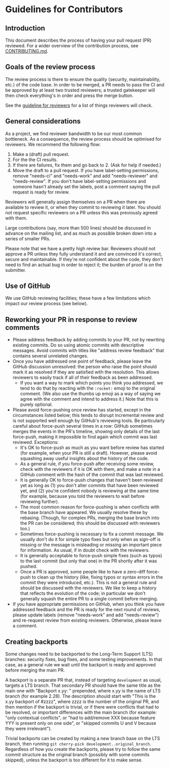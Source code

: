 # Guidelines for Contributors

## Introduction

This document describes the process of having your pull request (PR) reviewed. For a wider overview of the contribution process, see [CONTRIBUTING.md](https://github.com/Mbed-TLS/mbedtls/blob/development/CONTRIBUTING.md).

## Goals of the review process

The review process is there to ensure the quality (security, maintainability, etc.) of the code base. In order to be merged, a PR needs to pass the CI and be approved by at least two trusted reviewers; a trusted gatekeeper will then check everything's in order and press the merge button.

See the [guideline for reviewers](<review_guidelines.md>) for a list of things reviewers will check.

## General considerations

As a project, we find reviewer bandwidth to be our most common bottleneck. As a consequence, the review process should be optimised for reviewers. We recommend the following flow:

1. Make a (draft) pull request.
2. For the the CI results.
3. If there are failures, fix them and go back to 2. (Ask for help if needed.)
4. Move the draft to a pull request. If you have label-setting permissions, remove "needs-ci" and "needs-work" and add "needs-reviewer" and "needs-review". If you don't have label-setting permissions and someone hasn't already set the labels, post a comment saying the pull request is ready for review.

Reviewers will generally assign themselves on a PR when there are available to review it, or when they commit to reviewing it later. You should not request specific reviewers on a PR unless this was previously agreed with them.

Large contributions (say, more than 500 lines) should be discussed in advance on the mailing list, and as much as possible broken down into a series of smaller PRs.

Please note that we have a pretty high review bar. Reviewers should not approve a PR unless they fully understand it and are convinced it's correct, secure and maintainable. If they're not confident about the code, they don't need to find an actual bug in order to reject it; the burden of proof is on the submitter.

## Use of GitHub

We use GitHub reviewing facilities; these have a few limitations which impact our review process (see below).

## Reworking your PR in response to review comments

* Please address feedback by adding commits to your PR, not by rewriting existing commits. Do so using atomic commits with descriptive messages. Avoid commits with titles like "address review feedback" that contains several unrelated changes.
* Once you have addressed one point of feedback, please leave the GitHub discussion unresolved: the person who raise the point should mark it as resolved if they are satisfied with the resolution. This allows reviewers to easily track if all of their feedback as been addressed.
  * If you want a way to mark which points you think you addressed, we tend to do that by reacting with the `:rocket:` emoji to the original comment. (We also use the thumbs up emoji as a way of saying we agree with the comment and intend to address it.) Note that this is purely optional.
* Please avoid force-pushing once review has started, except in the circumstances listed below; this tends to disrupt incremental review and is not supported well enough by GitHub's reviewing tools. Be particularly careful about force-push several times in a row: GitHub sometimes merges the events in the PR's timeline, showing only details of the last force-push, making it impossible to find again which commit was last reviewed. Exceptions:
  * It's OK to force-push as much as you want before review has started (for example, when your PR is still a draft). However, please avoid squashing away useful insights about the history of the code.
  * As a general rule, if you force-push after receiving some review, check with the reviewers if it is OK with them, and make a note in a GitHub comment with the hash of the commit that was last reviewed.
  * It is generally OK to force-push changes that haven't been reviewed yet as long as (1) you don't alter commits that have been reviewed yet, and (2) you're confident nobody is reviewing at the same time (for example, because you told the reviewers to wait before reviewing further).
  * The most common reason for force-pushing is when conflicts with the base branch have appeared. We usually resolve these by rebasing. (Though, for complex PRs, merging the base branch into the PR can be considered; this should be discussed with reviewers too.)
  * Sometimes force-pushing is necessary to fix a commit message. We usually don't do it for simple typo fixes but only when as sign-off is missing or the message is misleading or missing an important piece for information. As usual, if in doubt check with the reviewers.
  * It is generally acceptable to force-push simple fixes (such as typos) to the last commit (but only that one) in the PR shortly after it was pushed.
  * Once a PR is approved, some people like to have a zero-diff force-push to clean up the history (like, fixing typos or syntax errors in the commit they were introduced, etc.). This is not a general rule and should be discussed with the reviewers. We like to keep a history that reflects the evolution of the code; in particular we don't generally squash the entire PR to a single commit before merging.
* If you have appropriate permissions on GitHub, when you think you have addressed feedback and the PR is ready for the next round of reviews, please update labels (remove "needs-work" and add "needs-review") and re-request review from existing reviewers. Otherwise, please leave a comment.

## Creating backports

Some changes need to be backported to the Long-Term Support (LTS) branches: security fixes, bug fixes, and some testing improvements. In that case, as a general rule we wait until the backport is ready and approved before merging the main PR.

A backport is a separate PR that, instead of targeting `development` as usual, targets a LTS branch. That secondary PR should have the same title as the main one with "Backport x.yy: " prepended, where x.yy is the name of LTS branch (for example 2.28). The description should start with "This is the x.yy backport of #zzzz", where zzzz is the number of the original PR, and then mention if the backport is trivial, or if there were conflicts that had to be resolved, or important differences with the main branch (for example: "only contextual conflicts", or "had to add/remove XXX because feature YYY is present only on one side", or "skipped commits U and V because they were irrelevant").

Trivial backports can be created by making a new branch base on the LTS branch, then running `git cherry-pick development..original_branch`. Regardless of how you create the backports, please try to follow the same commit structure as the original branch (possibly with some commits skipped), unless the backport is too different for it to make sense.


